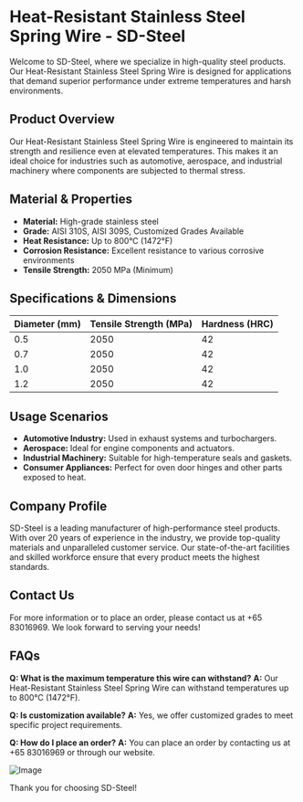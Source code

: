 # Heat-Resistant Stainless Steel Spring Wire - SD-Steel

Welcome to SD-Steel, where we specialize in high-quality steel products. Our Heat-Resistant Stainless Steel Spring Wire is designed for applications that demand superior performance under extreme temperatures and harsh environments. 

## Product Overview
Our Heat-Resistant Stainless Steel Spring Wire is engineered to maintain its strength and resilience even at elevated temperatures. This makes it an ideal choice for industries such as automotive, aerospace, and industrial machinery where components are subjected to thermal stress.

## Material & Properties
- **Material:** High-grade stainless steel
- **Grade:** AISI 310S, AISI 309S, Customized Grades Available
- **Heat Resistance:** Up to 800°C (1472°F)
- **Corrosion Resistance:** Excellent resistance to various corrosive environments
- **Tensile Strength:** 2050 MPa (Minimum)

## Specifications & Dimensions

| Diameter (mm) | Tensile Strength (MPa) | Hardness (HRC) |
|---------------|------------------------|----------------|
| 0.5           | 2050                   | 42             |
| 0.7           | 2050                   | 42             |
| 1.0           | 2050                   | 42             |
| 1.2           | 2050                   | 42             |

## Usage Scenarios
- **Automotive Industry:** Used in exhaust systems and turbochargers.
- **Aerospace:** Ideal for engine components and actuators.
- **Industrial Machinery:** Suitable for high-temperature seals and gaskets.
- **Consumer Appliances:** Perfect for oven door hinges and other parts exposed to heat.

## Company Profile
SD-Steel is a leading manufacturer of high-performance steel products. With over 20 years of experience in the industry, we provide top-quality materials and unparalleled customer service. Our state-of-the-art facilities and skilled workforce ensure that every product meets the highest standards.

## Contact Us
For more information or to place an order, please contact us at +65 83016969. We look forward to serving your needs!

## FAQs
**Q: What is the maximum temperature this wire can withstand?**
**A:** Our Heat-Resistant Stainless Steel Spring Wire can withstand temperatures up to 800°C (1472°F).

**Q: Is customization available?**
**A:** Yes, we offer customized grades to meet specific project requirements.

**Q: How do I place an order?**
**A:** You can place an order by contacting us at +65 83016969 or through our website.

![Image](https://github.com/user-attachments/assets/2567258e-e124-4816-932d-1809bd27ef0b)

Thank you for choosing SD-Steel!